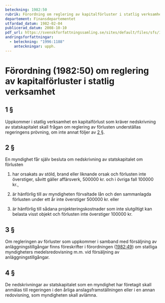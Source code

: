 ```yaml
---
beteckning: 1982:50
rubrik: Förordning om reglering av kapitalförluster i statlig verksamhet
departement: Finansdepartementet
utfardad_datum: 1982-02-04
publicerad_datum: 2008-10-10
pdf_url: https://svenskforfattningssamling.se/sites/default/files/sfs/1982-02/SFS1982-50.pdf
andringsforfattningar:
  - beteckning: "1996:1188"
    anteckningar: upph.
---
```


# Förordning (1982:50) om reglering av kapitalförluster i statlig verksamhet

## 1 §

Uppkommer i statlig verksamhet en kapitalförlust som kräver nedskrivning av statskapitalet skall frågan om reglering av förlusten underställas regeringens prövning, om inte annat följer av [2 §](#2).

## 2 §

En myndighet får själv besluta om nedskrivning av statskapitalet om förlusten

1) har orsakats av stöld, brand eller liknande orsak och förlusten inte överstiger, såvitt gäller affärsverk, 500000 kr. och i övriga fall 100000 kr.,

2) är hänförlig till av myndigheten förvaltade lån och den sammanlagda förlusten under ett år inte överstiger 500000 kr. eller

3) är hänförlig till sådana projekteringskostnader som inte slutgiltigt kan belasta visst objekt och förlusten inte överstiger 100000 kr.

## 3 §

Om regleringen av förluster som uppkommer i samband med försäljning av anläggningstillgångar finns föreskrifter i förordningen ([1982:49](https://selex.se/eli/sfs/1982/49)) om statliga myndigheters medelsredovisning m.m. vid försäljning av anläggningstillgångar.

## 4 §

De nedskrivningar av statskapitalet som en myndighet har företagit skall anmälas till regeringen i den årliga anslagsframställningen eller i en annan redovisning, som myndigheten skall avlämna.